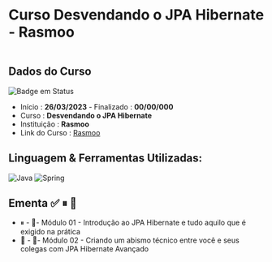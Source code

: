# Curso Desvendando o JPA Hibernate - Rasmoo

<div align="center">
  <img src="" >
</div>

## Dados do Curso
![Badge em Status](https://img.shields.io/badge/STATUS-INICIADO-green?style=for-the-badge)

* Início :  <b>26/03/2023</b> - Finalizado : <b>00/00/000 </b>
* Curso : <b>Desvendando o JPA Hibernate</b>
* Instituição : <b>Rasmoo</b>
* Link do Curso : [Rasmoo](https://www.rasmoo.com)

## Linguagem & Ferramentas Utilizadas: 

![Java](https://img.shields.io/badge/java-%23ED8B00.svg?style=for-the-badge&logo=java&logoColor=white)
![Spring](https://img.shields.io/badge/spring-%236DB33F.svg?style=for-the-badge&logo=spring&logoColor=white)

## Ementa ✅ ⏸ 🔳
* ⏸ - 📁- Módulo 01 - Introdução ao JPA Hibernate e tudo aquilo que é exigido na prática
* 🔳 - 📁- Módulo 02 - Criando um abismo técnico entre você e seus colegas com JPA Hibernate Avançado
